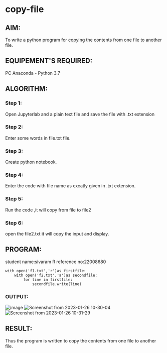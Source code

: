# copy-file
## AIM:
To write a python program for copying the contents from one file to another file.
## EQUIPEMENT'S REQUIRED: 
PC
Anaconda - Python 3.7
## ALGORITHM: 
### Step 1:
Open Jupyterlab and a plain text file and save the file with .txt extension

### Step 2:
Enter some words in file.txt file.

### Step 3:
Create python notebook.

### Step 4:
Enter the code with file name as excatly given in .txt extension.

### Step 5:
Run the code ,it will copy from file to file2

### Step 6:
open the file2.txt it will copy the input and display.

## PROGRAM:
student name:sivaram R
reference no:22008680
```
with open('f1.txt','r')as firstfile:
    with open('f2.txt','a')as secondfile:
        for line in firstfile:
            secondfile.write(line)
```
### OUTPUT:
![image](https://user-images.githubusercontent.com/121165794/214764716-520e9e95-c420-41c7-9ff5-e8a320c9223b.png)
![Screenshot from 2023-01-26 10-30-04](https://user-images.githubusercontent.com/121165794/214764834-7725efcd-d69f-4ddf-b493-8647dcf46957.png)
![Screenshot from 2023-01-26 10-31-29](https://user-images.githubusercontent.com/121165794/214764856-20147ce5-2e55-4842-bcba-4af10b86d6f0.png)

## RESULT:
Thus the program is written to copy the contents from one file to another file.
